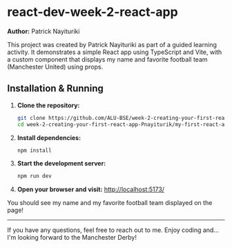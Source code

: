 
# react-dev-week-2-react-app

**Author:** Patrick Nayituriki

This project was created by Patrick Nayituriki as part of a guided learning activity. It demonstrates a simple React app using TypeScript and Vite, with a custom component that displays my name and favorite football team (Manchester United) using props.

## Installation & Running

1. **Clone the repository:**
	```bash
	git clone https://github.com/ALU-BSE/week-2-creating-your-first-react-app-Pnayiturik.git
	cd week-2-creating-your-first-react-app-Pnayiturik/my-first-react-app
	```

2. **Install dependencies:**
	```bash
	npm install
	```

3. **Start the development server:**
	```bash
	npm run dev
	```

4. **Open your browser and visit:**
	[http://localhost:5173/](http://localhost:5173/)

You should see my name and my favorite football team displayed on the page!

---

If you have any questions, feel free to reach out to me. Enjoy coding and... I'm looking forward to the Manchester Derby!
